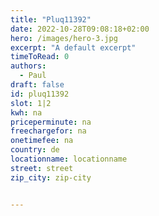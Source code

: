 ```yaml
---
title: "Pluq11392"
date: 2022-10-28T09:08:18+02:00
hero: /images/hero-3.jpg
excerpt: "A default excerpt"
timeToRead: 0
authors:
  - Paul
draft: false
id: pluq11392
slot: 1|2
kwh: na
priceperminute: na
freechargefor: na
onetimefee: na
country: de
locationname: locationname
street: street
zip_city: zip-city


---
```

